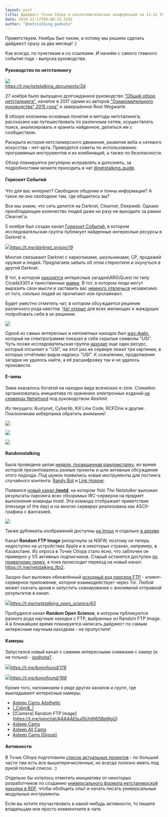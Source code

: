 ```yaml
---
layout: post
title: Дайджест Точки Сбора и околотематических конференций за 11-12 2019
date: 2019-12-17T09:00:33.328Z
author: "@netstalking_godnota"
---
```

Приветствуем. Ноябрь был тихим, а потому мы решили сделать дайджест сразу за два месяца! :)

Как всегда, по пунктикам и со ссылками. И начнём с самого главного события года - выпуска руководства.

#### Руководство по нетсталкингу

![](https://telegra.ph/file/3cfb7688a34368f614c4b.png)\
*https://t.me/netstalking_documents/34*

27 ноября было выпущено долгожданное руководство ["Общий обзор нетсталкинга"](https://t.me/netstalking_documents/34), начатое в 2017 одним из авторов ["Ознакомительного руководства" 2015 года"](https://t.me/netstalking_documents/3) и завершённое Root Wegwarte.

В обзоре изложены основные понятия и методы нетсталкинга; рассказано как путешествовать по различным сетям, осуществлять поиск, анализировать и хранить найденное, делиться им с сообществом.

Раскрыта история нетсталкерского движения, развития веба и сетевого искусства - нет-арта. Приводятся советы по использованию программных инструментов и их комбинаций, а также по безопасности.

Обзор планируется регулярно исправлять и дополнять, за подробностями можете приходить в чат [@netstalking_guide](https://web.telegram.org/#/im?p=%40netstalking_guide).

#### Горизонт Событий

Что для вас интернет? Свободное общение и тонны информации? А такое ли оно свободное там, где общаетесь вы? 

Все мы знаем, что сеть делится на Darknet, Clearnet, Deepweb. Однако преобладающее количество людей даже ни разу не выходило за рамки Clearnet`a. 

5 ноября был создан канал [Горизонт Событий](https://t.me/darknet_prison), в котором исследовательская группа публикует найденные интересные ресурсы в Darknet`e. 

![](https://telegra.ph/file/f0460339cdfa99922f8dd.png)*https://t.me/darknet_prison/19*

Многие связывают Darknet с наркотиками, школьниками, СР, продажей оружия и людей. Предлагаем забыть об этом стереотипе и окунуться в другой Darknet. 

В тот, в котором [находятся](https://t.me/darknet_prison/118) интересные загадки\ARG\Quest по типу Cicada3301 и таинственные [маяки](https://t.me/darknet_prison/271). В тот, в котором люди могут выразить свои мысли и заставить вас [немного отвлечься](https://t.me/darknet_prison/271) независимо от того, сколько людей их прочитают или пролайкают. 

Будет уместно отметить чат, в котором обсуждается решение различного рода квестов. [Чат открыт](https://t.me/deep_quest) для всех желающих и жаждущих попробовать себя в их решении.

![](https://telegra.ph/file/61114084237c270da77a7.png)

Одной из самых интересных и непонятных находок был [wav-файл](https://t.me/darknet_prison/4), который на спектрограмме показал в себе скрытые символы "USI". Чуть позже исследовательская группа [находит](https://t.me/darknet_prison/285) еще один ресурс, который отсылает к "USI", на этот раз на сервере лежит три картинки, в которых отчётливо видна надпись "USI". К сожалению, продолжения загадки не удалось найти, а её расшифровку так и не удалось произвести.

#### E-зины

Зима оказалось богатой на находки вида всяческих e-zine. Стихийно организовалась инициатива по хранению электронных изданий [на серверах Netwhood](http://arc.netwhood.online/Zines/) под руководством Abslimit.

Из текущего: Rustynet, Cyberlib, Kill Line Code, RCPZine и другие. Поклонникам киберпанка обратить внимание!

![](https://telegra.ph/file/ccdb7787c4ce80b7673d1.png)

![](https://telegra.ph/file/649ad3c68d8abda4c19d8.png)

![](https://telegra.ph/file/08c8561f3e6e71dc57f5f.png)

#### Randomstalking

Была проведена целая [неделя, посвященная рандомсталку](https://telegra.ph/randomstalking-week---netstalkerskij-fleshmob-na-randomskan-11-20), во время которой презентовались разные проекты и шли активные обсуждения этого подхода. Под шумок появились новые инструменты для постинга случайного контента: [Randy Bot](http://netwhood.online/2019/11/12/randy-bot/) и [Link Hopper](https://t.me/linkhopper).

Появился [новый канал **/motd**](https://t.me/ircmotd), на котором *Yolo The Netstulker* выложил результаты парсинга всех обозримых IRC-серверов на предмет выполнения команды motd. Эта команда отображает приветствие (message of the day) и на многих серверах реализована как ASCII-графика с фантазией.

![](https://telegra.ph/file/59477a370c61085f8e8ce.png)

Также дубликаты изображений доступны [на Imgur](https://imgur.com/gallery/R2ccilv) и отдельно [в архиве](https://t.me/ircmotd/512).

Канал **Random FTP Image** репортнули за NSFW, поэтому он теперь недоступен на устройствах Apple и в некоторых странах, например, в Казахстане. Из опроса в Точке Сбора стало ясно, что заблочен он примерно у 1/5 активных подписчиков. Старый останется доступен [по приватному линку](https://t.me/joinchat/AAAAAFcy531tlC9K6WP5BQ), а пока происходит переезд на новый канал: <https://t.me/netstalking_ftp2>.

Заодно был выложен обновлённый [исходный код парсера FTP](https://git.netwhood.online/NIAC/ftp_grabber) - клиент-серверное приложение, которое взаимодействует через Tor. Любой может скачать архив и запустить сканирование с анонимной отправкой результатов в канал.

![](https://telegra.ph/file/2bce097d3ad2aa3af50bf.png)*https://t.me/netstalking_open_science/63*

Пробудился канал **Random Open Science**, в котором публикуются разного рода научные находки с FTP, выбранных из Random FTP Image. А в ближайшее время планируется написать дайджест по самым интересным научным находкам - не пропустите!

#### Камеры

Запустился новый канал с самими интересными снимками с камер (и не только) - [godnota?](https://t.me/konofound).

![](https://telegra.ph/file/69918c980e8b9337e159c.png)*https://t.me/konofound/178*

![](https://telegra.ph/file/6f8a455b34d76193a89f0.png)*https://t.me/konofound/168*

Кроме того, напоминаем о ряде других каналов и групп, где выкладывают интересные камеры:

* [Asleep Cams Aésthetic](https://t.me/asleepshit)
* [\|\_C@m$\_|](https://t.me/ccaammss)
* [\[Camera] Random FTP Image](https://t.me/joinchat/AAAAAEbuil5Uh6I6SBeWgQ)
* [Asleep Cams](https://t.me/asleep_cams)
* [Asleep All Cams](https://t.me/joinchat/AAAAAEaSkqQ0zEmZwnrTgw)
* [Asleep Cams (Group)](https://t.me/asleep_cg)

#### Активности

В Точке Сбора подготовили [список актуальных проектов](https://t.me/netstalking_bulletin/113) - по большей части там есть все вышеперечисленные, но всегда полезно иметь под рукой полный список. :)

Отдельно бы хотелось отметить инициативу от некоторых разработчиков по созданию [универсального формата нетсталкерской находки в RDF](https://git.netwhood.online/NIAC/wiki/wiki/RDF), чтобы обобщить опыт и начать писать универсальные модульные инструменты.

Если вы хотите поучаствовать в какой-нибудь активности, то пишите владельцам или просто комментните в чате.